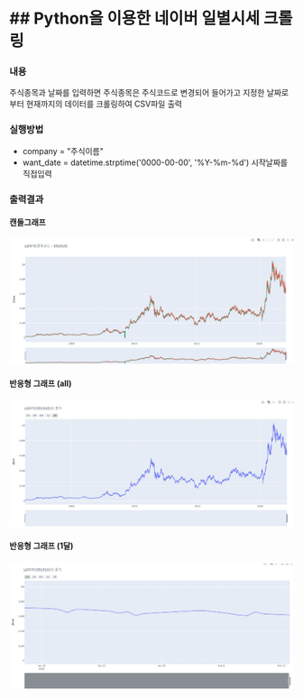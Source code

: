 # ## Python을 이용한 네이버 일별시세 크롤링
### 내용
주식종목과 날짜를 입력하면 주식종목은 주식코드로 변경되어 들어가고 지정한 날짜로부터 현재까지의 데이터를 크롤링하여 CSV파일 출력
### 실행방법
+ company = "주식이름"
+ want_date = datetime.strptime('0000-00-00', '%Y-%m-%d') 시작날짜를 직접입력

### 출력결과
#### 캔들그래프
![캔들형 그래프](https://github.com/Lgyuhyeong/mirineglobal/blob/master/%EC%82%AC%EC%A7%84%EC%9E%90%EB%A3%8C/%EC%BA%94%EB%93%A4%20%EA%B7%B8%EB%9E%98%ED%94%84%20%EC%98%88%EC%8B%9C.jpg)
#### 반응형 그래프 (all)
![반응형 그래프(1)](https://github.com/Lgyuhyeong/mirineglobal/blob/master/%EC%82%AC%EC%A7%84%EC%9E%90%EB%A3%8C/%EB%B0%98%EC%9D%91%ED%98%95%EA%B7%B8%EB%9E%98%ED%94%84(1).jpg)
#### 반응형 그래프 (1달)
![반응형 그래프(2)](https://github.com/Lgyuhyeong/mirineglobal/blob/master/%EB%B0%98%EC%9D%91%ED%98%95%EA%B7%B8%EB%9E%98%ED%94%84(2).jpg)
